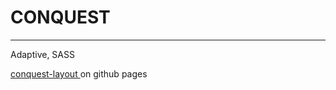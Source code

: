 # CONQUEST

---

Adaptive, SASS

[ conquest-layout ](https://extroblade.github.io/conquest-layout) on github pages
